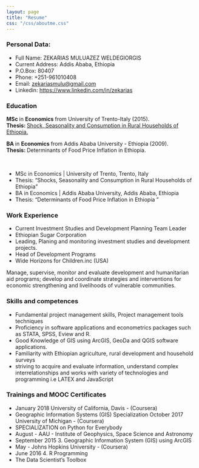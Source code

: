 ```yaml
---
layout: page
title: "Resume"
css: "/css/aboutme.css"
---
```

### Personal Data:
* Full Name:      ZEKARIAS MULUAZEZ WELDEGIORGIS
* Current Address: Addis Ababa, Ethiopia
* P.O.Box:         80407
* Phone:           +251-961010408
* Email:           zekariasmulu@gmail.com
* Linkedin:        https://www.linkedin.com/in/zekarias

### Education
<p class="about-text">
<span class="fa fa-graduation-cap about-icon"></span>
<strong> MSc </strong> in <strong> Economics </strong> from University of Trento-Italy (2015).
<br>
<strong> Thesis: </strong>
<a href="https://github.com/daattali/ddpcr" target="_blank">Shock, Seasonality and Consumption in Rural Households of Ethiopia.</a>

<br>

<strong> BA </strong> in <strong> Economics </strong> from Addis Ababa University - Ethiopia (2009).
<br>
<strong> Thesis: </strong> Determinants of Food Price Inflation in Ethiopia.</P>
<br>

* MSc in Economics | University of Trento, Trento, Italy
* Thesis: “Shocks, Seasonality and Consumption in Rural Households of Ethiopia”
* BA in Economics | Addis Ababa University, Addis Ababa, Ethiopia
* Thesis: “Determinants of Food Price Inflation in Ethiopia ”

### Work Experience
* Current Investment Studies and Development Planning Team Leader
* Ethiopian Sugar Corporation
* Leading, Planing and monitoring investment studies and development projects.
* Head of Development Programs
* Wide Horizons for Children.inc (USA)
<p> Manage, supervise, monitor and evaluate development and humanitarian aid programs;
develop and coordinate strategies and interventions for economic strengthening and
livelihoods of vulnerable communities. </P>


### Skills and competences
* Fundamental project management skills, Project management tools techniques
* Proficiency in software applications and econometrics packages such as STATA, SPSS,
Eview and R. 
* Good Knowledge of GIS using ArcGIS, GeoDa and QGIS software applications.
* Familiarity with Ethiopian agriculture, rural development and household surveys
* striving to acquire and evaluate information, understand complex interrelationships
and works with variety of technologies and programming i.e LATEX and JavaScript


### Trainings and MOOC Certificates
* January 2018 University of California, Davis - (Coursera)
* Geographic Information Systems (GIS) Specialization October 2017 University of Michigan - (Coursera)
* SPECIALIZATION on Python for Everybody
* August - AAU - Institute of Geophysics, Space Science and Astronomy
* September 2015 3. Geographic Information System (GIS) using ArcGIS
* May - Johns Hopkins University - (Coursera)
* June 2016 4. R Programming
* The Data Scientist’s Toolbox



[jekyll-docs]: https://jekyllrb.com/docs/home
